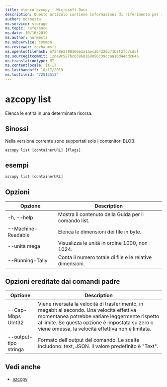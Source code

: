 ```yaml
---
title: elenco azcopy | Microsoft Docs
description: Questo articolo contiene informazioni di riferimento per il comando azcopy List.
author: normesta
ms.service: storage
ms.topic: reference
ms.date: 10/16/2019
ms.author: normesta
ms.subservice: common
ms.reviewer: zezha-msft
ms.openlocfilehash: b7348e3790166e1a1aecab422e571b8f2fc7cd5f
ms.sourcegitcommit: 12de9c927bc63868168056c39ccaa16d44cdc646
ms.translationtype: MT
ms.contentlocale: it-IT
ms.lasthandoff: 10/17/2019
ms.locfileid: "72513513"
---
```

# <a name="azcopy-list"></a>azcopy list

Elenca le entità in una determinata risorsa.

## <a name="synopsis"></a>Sinossi

Nella versione corrente sono supportati solo i contenitori BLOB.

```azcopy
azcopy list [containerURL] [flags]
```

## <a name="examples"></a>esempi

```azcopy
azcopy list [containerURL]
```

## <a name="options"></a>Opzioni

|Opzione|Description|
|--|--|
|-h, --help|Mostra il contenuto della Guida per il comando list.|
|--Machine-Readable|Elenca le dimensioni dei file in byte.|
|--unità mega|Visualizza le unità in ordine 1000, non 1024.|
|--Running-Tally|Conta il numero totale di file e le relative dimensioni.|

## <a name="options-inherited-from-parent-commands"></a>Opzioni ereditate dai comandi padre

|Opzione|Description|
|---|---|
|--Cap-Mbps UInt32|Viene riversata la velocità di trasferimento, in megabit al secondo. Una velocità effettiva momentanea potrebbe variare leggermente rispetto al limite. Se questa opzione è impostata su zero o viene omessa, la velocità effettiva non è limitata.|
|--output-tipo stringa|Formato dell'output del comando. Le scelte includono: text, JSON. Il valore predefinito è "Text".|

## <a name="see-also"></a>Vedi anche

- [azcopy](storage-ref-azcopy.md)
